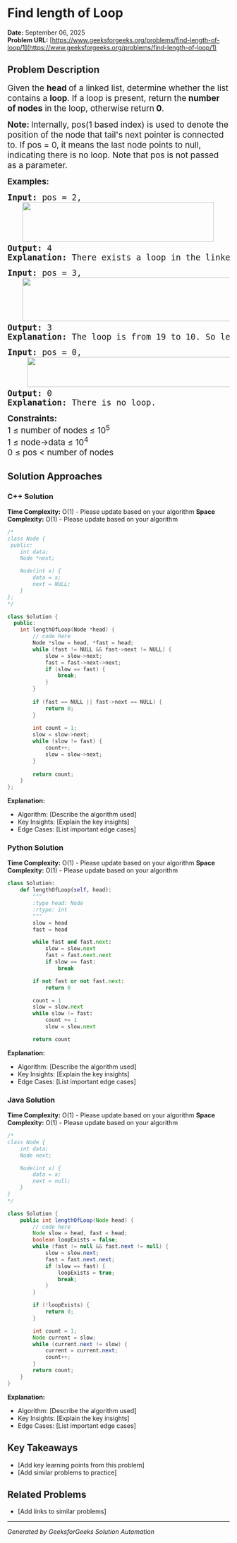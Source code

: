 # Find length of Loop

**Date:** September 06, 2025  
**Problem URL:** [https://www.geeksforgeeks.org/problems/find-length-of-loop/1](https://www.geeksforgeeks.org/problems/find-length-of-loop/1)

## Problem Description

<p><span style="font-size: 14pt;">Given the <strong>head </strong>of a linked list, determine whether the list contains a <strong>loop</strong>. If a loop is present,&nbsp;return the<strong> number of nodes</strong>&nbsp;in the loop, otherwise&nbsp;return<strong> 0</strong>.</span></p>
<p><span style="font-size: 14pt;"><strong>Note: </strong>Internally, pos(1 based index) is used to denote the position of the node that tail's next pointer is connected to. If pos = 0, it means the last node points to null, indicating there is no loop. Note that pos is not passed as a parameter.</span></p>
<p><span style="font-size: 14pt;"><strong>Examples:</strong></span></p>
<pre><span style="font-size: 14pt;"><strong>Input: </strong>pos = 2,<br /> &nbsp; <img src="https://media.geeksforgeeks.org/img-practice/prod/addEditProblem/904501/Web/Other/blobid0_1756186026.webp" width="434" height="90" /><strong>
Output: </strong>4<strong>
Explanation: </strong>There exists a loop in the linked list and the length of the loop is 4.<br /></span></pre>
<pre><span style="font-size: 14pt;"><strong>Input: </strong>pos = 3,<br />   <img src="https://media.geeksforgeeks.org/img-practice/prod/addEditProblem/904501/Web/Other/blobid0_1756128118.webp" width="478" height="99" />
<strong>Output:</strong> 3
<strong>Explanation: </strong>The loop is from 19 to 10. So length of loop is 19 &rarr; 33 &rarr; 10 = 3.</span></pre>
<pre><span style="font-size: 14pt;"><strong>Input: </strong>pos = 0,<br />    <img src="https://media.geeksforgeeks.org/img-practice/prod/addEditProblem/904501/Web/Other/blobid1_1756128178.webp" width="512" height="68" /><br /><strong>Output: </strong>0<strong>
Explanation: </strong>There is no loop.<br /></span></pre>
<p><span style="font-size: 14pt;"><strong>Constraints:</strong><br />1 &le; number of nodes &le; 10<sup>5</sup><sup><br /></sup>1 &le; node-&gt;data &le; 10<sup>4</sup><br />0 &le; pos &lt; number of nodes</span></p>

## Solution Approaches

### C++ Solution

**Time Complexity:** O(1) - Please update based on your algorithm
**Space Complexity:** O(1) - Please update based on your algorithm

```cpp
/*
class Node {
 public:
    int data;
    Node *next;

    Node(int x) {
        data = x;
        next = NULL;
    }
};
*/

class Solution {
  public:
    int lengthOfLoop(Node *head) {
        // code here
        Node *slow = head, *fast = head;
        while (fast != NULL && fast->next != NULL) {
            slow = slow->next;
            fast = fast->next->next;
            if (slow == fast) {
                break;
            }
        }
        
        if (fast == NULL || fast->next == NULL) {
            return 0;
        }
        
        int count = 1;
        slow = slow->next;
        while (slow != fast) {
            count++;
            slow = slow->next;
        }
        
        return count;
    }
};
```

**Explanation:**
- Algorithm: [Describe the algorithm used]
- Key Insights: [Explain the key insights]
- Edge Cases: [List important edge cases]

### Python Solution

**Time Complexity:** O(1) - Please update based on your algorithm
**Space Complexity:** O(1) - Please update based on your algorithm

```python
class Solution:
    def lengthOfLoop(self, head):
        """
        :type head: Node
        :rtype: int
        """
        slow = head
        fast = head

        while fast and fast.next:
            slow = slow.next
            fast = fast.next.next
            if slow == fast:
                break

        if not fast or not fast.next:
            return 0

        count = 1
        slow = slow.next
        while slow != fast:
            count += 1
            slow = slow.next

        return count
```

**Explanation:**
- Algorithm: [Describe the algorithm used]
- Key Insights: [Explain the key insights]
- Edge Cases: [List important edge cases]

### Java Solution

**Time Complexity:** O(1) - Please update based on your algorithm
**Space Complexity:** O(1) - Please update based on your algorithm

```java
/*
class Node {
    int data;
    Node next;

    Node(int x) {
        data = x;
        next = null;
    }
}
*/

class Solution {
    public int lengthOfLoop(Node head) {
        // code here
        Node slow = head, fast = head;
        boolean loopExists = false;
        while (fast != null && fast.next != null) {
            slow = slow.next;
            fast = fast.next.next;
            if (slow == fast) {
                loopExists = true;
                break;
            }
        }

        if (!loopExists) {
            return 0;
        }

        int count = 1;
        Node current = slow;
        while (current.next != slow) {
            current = current.next;
            count++;
        }
        return count;
    }
}
```

**Explanation:**
- Algorithm: [Describe the algorithm used]
- Key Insights: [Explain the key insights]
- Edge Cases: [List important edge cases]

## Key Takeaways

- [Add key learning points from this problem]
- [Add similar problems to practice]

## Related Problems

- [Add links to similar problems]

---
*Generated by GeeksforGeeks Solution Automation*

